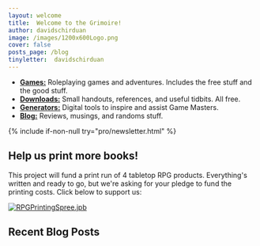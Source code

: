 ```yaml
---
layout: welcome
title:  Welcome to the Grimoire!
author: davidschirduan
image: /images/1200x600Logo.png
cover: false
posts_page: /blog
tinyletter:  davidschirduan
---
```


<!--author-->

- **[Games:](/games)** Roleplaying games and adventures. Includes the free stuff and the good stuff.
- **[Downloads:](/downloads)** Small handouts, references, and useful tidbits. All free.
- **[Generators:](/generators)** Digital tools to inspire and assist Game Masters.
- **[Blog:](/blog)** Reviews, musings, and randoms stuff.

{% include if-non-null try="pro/newsletter.html" %}

## Help us print more books!

This project will fund a print run of 4 tabletop RPG products. Everything's written and ready to go, but we're asking for your pledge to fund the printing costs. Click below to support us: 

[![RPGPrintingSpree.jpb](https://ksr-ugc.imgix.net/assets/032/689/945/b8fc24602cd6d033c20dddc9dc12a5c9_original.png?ixlib=rb-2.1.0&crop=faces&w=1024&h=576&fit=crop&v=1615425701&auto=format&frame=1&q=92&s=eb5a24929344ef91fc99efeb535f687d)](https://www.kickstarter.com/projects/technicalgrimoire/rpg-printing-spree)

## Recent Blog Posts
<!--posts-->
